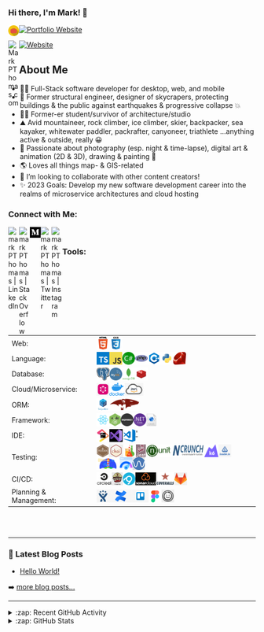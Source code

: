 ### Hi there, I'm Mark! 👋

[<img align="left" alt="markPThomas | portfolio website" width="22px" src="https://github.com/MarkPThomas/MarkPThomas/blob/master/Briefcase-icon.png" />][portfolio] [![Portfolio Website](https://img.shields.io/website?label=Portfolio&style=for-the-badge&url=https://markpthomas.github.io)](https://markpthomas.github.io)

[<img align="left" alt="MarkPThomas.com" width="22px" src="http://www.markpthomas.com/favicon-16x16.png" />][website] [![Website](https://img.shields.io/website?label=MarkPThomas.com&style=for-the-badge&url=http://www.markpthomas.com)](http://www.markpthomas.com)


## About Me

- 👨‍💻 Full-Stack software developer for desktop, web, and mobile
- 🏢 Former structural engineer, designer of skycrapers, protecting buildings & the public against earthquakes & progressive collapse 💥
- 🧑‍🎨 Former-er student/survivor of architecture/studio
- ⛰️ Avid mountaineer, rock climber, ice climber, skier, backpacker, sea kayaker, whitewater paddler, packrafter, canyoneer, triathlete ...anything active & outside, really 😀
- 📸 Passionate about photography (esp. night & time-lapse), digital art & animation (2D & 3D), drawing & painting 🎨
- 🌎 Loves all things map- & GIS-related
- 🤝 I’m looking to collaborate with other content creators!
- ✨ 2023 Goals: Develop my new software development career into the realms of microservice architectures and cloud hosting

### Connect with Me:
[<img align="left" alt="markPThomas | LinkedIn" width="22px" src="http://www.markpthomas.com/main/public/img/icons/linkedIn/linkedIn_icon.svg" />][linkedin]
[<img align="left" alt="markPThomas | Stack Overflow" width="22px" src="http://www.markpthomas.com/main/public/img/icons/stackOverflow/stackOverflow_icon.png" />][stackoverflow]
[<img align="left" alt="markPThomas | Medium" width="22px" src="https://github.com/MarkPThomas/MarkPThomas/blob/master/icons/medium.png" />][blog]
[<img align="left" alt="markPThomas | Twitter" width="22px" src="http://www.markpthomas.com/main/public/img/icons/twitter/twitter_icon.svg" />][twitter]
[<img align="left" alt="markPThomas | Instagram" width="22px" src="http://www.markpthomas.com/main/public/img/icons/instagram/2993766 - instagram logo media social.png" />][instagram]

<br />

### Tools:
<table style="border:none">
  <tr>
    <td>Web: </td>
    <td>
      <a href="https://developer.mozilla.org/en-US/docs/Glossary/HTML5" target="_blank" rel="noopener noreferrer"><img align="left" title="HTML5" alt="HTML5" height="26px" src="https://github.com/MarkPThomas/MarkPThomas/blob/master/icons/html.png" />
         <!-- | HTML5 -->
        </a>
      <a href="https://developer.mozilla.org/en-US/docs/Web/CSS" target="_blank" rel="noopener noreferrer"><img align="left" title="CSS3" alt="CSS3" height="26px" src="https://github.com/MarkPThomas/MarkPThomas/blob/master/icons/css.png" />
         <!-- | CSS3 -->
        </a>
    </td>
  </tr>
  <tr>
    <td>Language: </td>
    <td>
       <a href="https://www.typescriptlang.org/" target="_blank" rel="noopener noreferrer">
         <img align="left" title="TypeScript" alt="TypeScript" height="26px" src="https://github.com/MarkPThomas/MarkPThomas/blob/master/icons/typeScript.png" />
         <!-- TypeScript -->
       </a>
       <a href="https://javascript.info/js" target="_blank" rel="noopener noreferrer"><img align="left" title="JavaScript" alt="JavaScript" height="26px" src="https://github.com/MarkPThomas/MarkPThomas/blob/master/icons/javascript.png" />
         <!-- | JavaScript -->
        </a>
       <a href="https://docs.microsoft.com/en-us/dotnet/csharp/tour-of-csharp/" target="_blank" rel="noopener noreferrer"><img align="left" title="C#" alt="C Sharp" height="26px" src="https://github.com/MarkPThomas/MarkPThomas/blob/master/icons/csharp.png" />
         <!-- | C# -->
        </a>
       <a href="https://www.php.net/manual/en/intro-whatis.php" target="_blank" rel="noopener noreferrer"><img align="left" title="PHP" alt="PHP" height="26px" src="https://github.com/MarkPThomas/MarkPThomas/blob/master/icons/php.png" />
         <!-- | PHP -->
        </a>
       <a href="https://en.wikipedia.org/wiki/C%2B%2B" target="_blank" rel="noopener noreferrer"><img align="left" title="C++" alt="C Plus Plus" height="26px" src="https://github.com/MarkPThomas/MarkPThomas/blob/master/icons/cPlusPlus.png" />
         <!-- | C++ -->
        </a>
       <a href="https://www.python.org/" target="_blank" rel="noopener noreferrer"><img align="left" title="Python" alt="Python" height="26px" src="https://github.com/MarkPThomas/MarkPThomas/blob/master/icons/python.png" />
         <!-- | Python -->
        </a>
       <a href="https://www.ruby-lang.org/en/" target="_blank" rel="noopener noreferrer"><img align="left" title="Ruby" alt="Ruby" height="26px" src="https://github.com/MarkPThomas/MarkPThomas/blob/master/icons/ruby.png" />
         <!-- | Ruby -->
        </a>
    </td>
  </tr>
  <tr>
    <td>Database: </td>
    <td>
       <a href="https://www.postgresql.org/" target="_blank" rel="noopener noreferrer"><img align="left" title="Postgres" alt="Postgres" height="26px" src="https://github.com/MarkPThomas/MarkPThomas/blob/master/icons/postgresql.png" />
         <!-- PostgreSQL -->
        </a>
       <a href="https://www.mysql.com/" target="_blank" rel="noopener noreferrer"><img align="left" title="MySQL" alt="MySQL" height="26px" src="https://github.com/MarkPThomas/MarkPThomas/blob/master/icons/MySQL.png" />
         <!-- | MySQL -->
        </a>
       <a href="https://www.mongodb.com/" target="_blank" rel="noopener noreferrer"><img align="left" title="MongoDB" alt="MongoDB" height="26px" src="https://github.com/MarkPThomas/MarkPThomas/blob/master/icons/MongoDB.png" />
         <!-- | MongoDB -->
        </a>
       <a href="https://redis.io/" target="_blank" rel="noopener noreferrer"><img align="left" title="Redis" alt="Redis" height="26px" src="https://github.com/MarkPThomas/MarkPThomas/blob/master/icons/redis.png" />
         <!-- | Redis -->
        </a>
       <!-- <a href="https://neo4j.com/" target="_blank" rel="noopener noreferrer">
          <img align="left" title="TypeScript" alt="TypeScript" height="26px" src="https://github.com/MarkPThomas/MarkPThomas/blob/master/icons/neo4j.png" />
         | Neo4J
       </a> -->
         <!-- <a href="https://www.amazonaws.cn/en/dynamodb/" target="_blank" rel="noopener noreferrer">
          <img align="left" title="TypeScript" alt="TypeScript" height="26px" src="https://github.com/MarkPThomas/MarkPThomas/blob/master/icons/dynamoDB.png" />
         | DynamoDB
       </a> -->
    </td>
  </tr>
  <tr>
    <td>Cloud/Microservice: </td>
    <td>
       <a href="https://graphql.org/" target="_blank" rel="noopener noreferrer">
         <img align="left" title="GraphQL" alt="GraphQL" height="26px" src="https://github.com/MarkPThomas/MarkPThomas/blob/master/icons/graphQL.png" />
         <!-- GraphQL -->
       </a>
      <a href="https://www.docker.com/" target="_blank" rel="noopener noreferrer">
         <img align="left" title="Docker" alt="Docker" height="26px" src="https://github.com/MarkPThomas/MarkPThomas/blob/master/icons/docker.png" />
         <!-- | Docker -->
       </a>
      <a href="https://aws.amazon.com/" target="_blank" rel="noopener noreferrer">
         <img align="left" title="AWS" alt="AWS" height="26px" src="https://github.com/MarkPThomas/MarkPThomas/blob/master/icons/aws.png" />
         <!-- | AWS -->
       </a>
      <!-- <a href="https://www.rabbitmq.com/" target="_blank" rel="noopener noreferrer">
        <img align="left" title="RabbitMQ" alt="RabbitMQ" height="26px" src="https://github.com/MarkPThomas/MarkPThomas/blob/master/icons/rabbitMQ.png" />
         | RabbitMQ
       </a> -->
      <!-- <a href="https://kafka.apache.org/" target="_blank" rel="noopener noreferrer">
        <img align="left" title="Kafka" alt="Kafka" height="26px" src="https://github.com/MarkPThomas/MarkPThomas/blob/master/icons/kafka.png" />
         | Kafka
       </a> -->
      <!-- <a href="https://kubernetes.io/" target="_blank" rel="noopener noreferrer">
        <img align="left" title="Kubernetes" alt="Kubernetes" height="26px" src="https://github.com/MarkPThomas/MarkPThomas/blob/master/icons/kubernetes.png" />
         | Kubernetes
       </a> -->
      <!-- <a href="https://www.terraform.io/" target="_blank" rel="noopener noreferrer">
        <img align="left" title="Terraform" alt="Terraform" height="26px" src="https://github.com/MarkPThomas/MarkPThomas/blob/master/icons/terraform.png" />
         | Terraform
       </a> -->
      <!-- <a href="https://grafana.com/" target="_blank" rel="noopener noreferrer">
        <img align="left" title="Grafana" alt="Grafana" height="26px" src="https://github.com/MarkPThomas/MarkPThomas/blob/master/icons/grafana.png" />
         | Grafana
       </a> -->
    </td>
  </tr>
  <tr>
    <td>ORM: </td>
    <td>
       <a href="https://sequelize.org/" target="_blank" rel="noopener noreferrer"><img align="left" title="Sequelize" alt="Sequelize" height="26px" src="https://github.com/MarkPThomas/MarkPThomas/blob/master/icons/sequelize.png" />
         <!-- Sequelize -->
         </a>
       <a href="https://mongoosejs.com/" target="_blank" rel="noopener noreferrer"><img align="left" title="Mongoose" alt="Mongoose" height="26px" src="https://github.com/MarkPThomas/MarkPThomas/blob/master/icons/Mongoose-cropped.png" />
         <!-- | Mongoose -->
         </a>
    </td>
  </tr>
  <tr>
    <td>Framework: </td>
    <td>
       <a href="https://reactjs.org/" target="_blank" rel="noopener noreferrer">
         <img align="left" title="React.js" alt="React" height="26px" src="https://github.com/MarkPThomas/MarkPThomas/blob/master/icons/react.png" />
         <!-- React -->
       </a>
       <!-- <a href="https://redux.js.org/" target="_blank" rel="noopener noreferrer">
         <img align="left" title="Redux" alt="Redux" height="26px" src="https://github.com/MarkPThomas/MarkPThomas/blob/master/icons/Redux.png" />
          | Redux
       </a> -->
       <a href="https://nodejs.org/en/" target="_blank" rel="noopener noreferrer">
         <img align="left" title="Node.js" alt="Node.js" height="26px" src="https://github.com/MarkPThomas/MarkPThomas/blob/master/icons/nodeJS.jpeg" />
         <!-- | Node -->
       </a>
       <a href="https://expressjs.com/" target="_blank" rel="noopener noreferrer">
         <img align="left" title="Express.js" alt="Express.js" height="26px" src="https://github.com/MarkPThomas/MarkPThomas/blob/master/icons/expressJS.png" />
         <!-- | Express -->
      </a>
      <a href="https://en.wikipedia.org/wiki/.NET" target="_blank" rel="noopener noreferrer">
        <img align="left" title=".Net Core" alt="Dot Net Core" height="26px" src="https://github.com/MarkPThomas/MarkPThomas/blob/master/icons/dotNetCore.png" />
         <!-- | .Net Core -->
      </a>
      <a href="https://docs.microsoft.com/en-us/visualstudio/designers/getting-started-with-wpf?view=vs-2022" target="_blank" rel="noopener noreferrer">
        <img align="left" title="WPF | XAML" alt="WPF | XAML" height="26px" src="https://github.com/MarkPThomas/MarkPThomas/blob/master/icons/wpfXAML.jpeg" />
         <!-- | WPF | XAML -->
      </a>
    </td>
  </tr>
  <tr>
    <td>IDE: </td>
    <td>
       <a href="" target="_blank" rel="noopener noreferrer"><img align="left" title="Jet Brains" alt="JetBrains" height="26px" src="https://github.com/MarkPThomas/MarkPThomas/blob/master/icons/JetBrains.png" />
         <!-- JetBrains -->
        </a>
       <a href="" target="_blank" rel="noopener noreferrer"><img align="left" title="Visual Studio" alt="Visual Studio" height="26px" src="https://github.com/MarkPThomas/MarkPThomas/blob/master/icons/visual-studio.png" />
         <!-- | Visual Studio -->
        </a>
       <a href="" target="_blank" rel="noopener noreferrer"><img align="left" title="Visual Studio Code" alt="Visual Studio Code" height="26px" src="https://github.com/MarkPThomas/MarkPThomas/blob/master/icons/visual-studio-code.png" />
         <!-- | Visual Code -->'
        </a>
    </td>
  </tr>
  <tr>
    <td>Testing: </td>
    <td>
      <a href="https://mochajs.org/" target="_blank" rel="noopener noreferrer">
        <img align="left" title="Mocha.js" alt="Mocha.js" height="26px" src="https://github.com/MarkPThomas/MarkPThomas/blob/master/icons/mocha.png" />
         <!-- Mocha -->
      </a>
      <a href="https://www.chaijs.com/" target="_blank" rel="noopener noreferrer">
        <img align="left" title="Chai.js" alt="Chai.js" height="26px" src="https://github.com/MarkPThomas/MarkPThomas/blob/master/icons/chai-transparent.png" />
         <!-- | Chai -->
      </a>
      <a href="https://enzymejs.github.io/enzyme/" target="_blank" rel="noopener noreferrer">
        <img align="left" title="Enzyme.js" alt="Enzyme.js" height="26px" src="https://github.com/MarkPThomas/MarkPThomas/blob/master/icons/enzyme.png" />
         <!-- | Enzyme -->
      </a>
      <a href="https://jestjs.io/" target="_blank" rel="noopener noreferrer">
        <img align="left" title="Jest.js" alt="Jest.js" height="26px" src="https://github.com/MarkPThomas/MarkPThomas/blob/master/icons/jest.png" />
         <!-- | Jest -->
      </a>
      <a href="https://nunit.org/" target="_blank" rel="noopener noreferrer">
        <img align="left" title="NUnit" alt="NUnit" height="26px" src="https://github.com/MarkPThomas/MarkPThomas/blob/master/icons/nunit-transparent.png" />
         <!-- | NUnit -->
      </a>
      <a href="https://www.ncrunch.net/" target="_blank" rel="noopener noreferrer">
        <img align="left" title="NCrunch" alt="NCrunch" height="26px" src="https://github.com/MarkPThomas/MarkPThomas/blob/master/icons/NCrunch.png" />
         <!-- | NCrunch -->
      </a>
      <a href="https://k6.io/" target="_blank" rel="noopener noreferrer">
         <img align="left" title="K6" alt="K6" height="26px" src="https://github.com/MarkPThomas/MarkPThomas/blob/master/icons/k6.png" />
         <!-- | K6 -->
      </a>
      <a href="https://loader.io/" target="_blank" rel="noopener noreferrer">
         <img align="left" title="Loader.io" alt="Loader.io" height="26px" src="https://github.com/MarkPThomas/MarkPThomas/blob/master/icons/loaderIO.png" />
         <!-- | Loader.io -->
      </a>
      <a href="https://developers.google.com/web/tools/lighthouse" target="_blank" rel="noopener noreferrer">
         <img align="left" title="Lighthouse" alt="Lighthouse" height="26px" src="https://github.com/MarkPThomas/MarkPThomas/blob/master/icons/lighthouse.jpeg" />
         <!-- | Lighthouse -->
      </a>
      <a href="https://pagespeed.web.dev/" target="_blank" rel="noopener noreferrer">
         <img align="left" title="PageSpeed Insights" alt="PageSpeed Insights" height="26px" src="https://github.com/MarkPThomas/MarkPThomas/blob/master/icons/pageSpeedInsights.png" />
         <!-- | PageSpeed Insights -->
      </a>
       <a href="https://wave.webaim.org/" target="_blank" rel="noopener noreferrer">
         <img align="left" title="WAVE" alt="WAVE" height="26px" src="https://github.com/MarkPThomas/MarkPThomas/blob/master/icons/wave.png" />
         <!-- | WAVE -->
       </a>
    </td>
  </tr>
  <tr>
    <td>CI/CD: </td>
    <td>
       <a href="https://circleci.com/" target="_blank" rel="noopener noreferrer">
         <img align="left" title="Circle CI" alt="Circle CI" height="26px" src="https://github.com/MarkPThomas/MarkPThomas/blob/master/icons/CircleCI.png" />
         <!-- Circle CI -->
       </a>
       <a href="https://travis-ci.org/" target="_blank" rel="noopener noreferrer">
         <img align="left" title="Travis CI" alt="Travis CI" height="26px" src="https://github.com/MarkPThomas/MarkPThomas/blob/master/icons/TravisCI-Label.png" />
         <!-- | Travis CI -->
       </a>
       <a href="https://www.appveyor.com/" target="_blank" rel="noopener noreferrer">
         <img align="left" title="Appveyor" alt="Appveyor" height="26px" src="https://github.com/MarkPThomas/MarkPThomas/blob/master/icons/Appveyor.png" />
         <!-- | Appveyor -->
       </a>
       <a href="https://sonarcloud.io/" target="_blank" rel="noopener noreferrer">
         <img align="left" title="Sonar Cloud" alt="SonarCloud" height="26px" src="https://github.com/MarkPThomas/MarkPThomas/blob/master/icons/SonarCloud-bannerCropped.png" />
         <!-- | SonarCloud -->
       </a>
       <a href="https://coveralls.io/" target="_blank" rel="noopener noreferrer">
         <img align="left" title="Coveralls" alt="Coveralls" height="26px" src="https://github.com/MarkPThomas/MarkPThomas/blob/master/icons/Coveralls.png" />
         <!-- | Coveralls -->
       </a>
       <a href="https://about.gitlab.com/" target="_blank" rel="noopener noreferrer">
         <img align="left" title="GitLab" alt="GitLab" height="26px" src="https://github.com/MarkPThomas/MarkPThomas/blob/master/icons/gitLab.png" />
         <!-- | GitLab -->
       </a>
    </td>
  </tr>
  <tr>
    <td>Planning & Management: </td>
    <td>
       <a href="https://www.atlassian.com/software/jira" target="_blank" rel="noopener noreferrer">
         <img align="left" title="Jira" alt="Jira" height="26px" src="https://github.com/MarkPThomas/MarkPThomas/blob/master/icons/jira.jpeg" />
         <!-- Jira -->
       </a>
      <a href="https://www.atlassian.com/software/confluence" target="_blank" rel="noopener noreferrer">
         <img align="left" title="Confluence" alt="Confluence" height="26px" src="https://github.com/MarkPThomas/MarkPThomas/blob/master/icons/confluence.jpeg" />
         <!-- | Confluence -->
       </a>
      <a href="https://www.atlassian.com/software/trello" target="_blank" rel="noopener noreferrer">
         <img align="left" title="Trello" alt="Trello" height="26px" src="https://github.com/MarkPThomas/MarkPThomas/blob/master/icons/trello.png" />
         <!-- | Trello -->
      </a>
      <a href="https://www.figma.com/software/trello" target="_blank" rel="noopener noreferrer">
         <img align="left" title="Figma" alt="Figma" height="26px" src="https://github.com/MarkPThomas/MarkPThomas/blob/master/icons/figma.svg" />
         <!-- | Figma -->
      </a>
      <a href="https://balsamiq.com/software/trello" target="_blank" rel="noopener noreferrer">
         <img align="left" title="Basalmiq" alt="Basalmiq" height="26px" src="https://github.com/MarkPThomas/MarkPThomas/blob/master/icons/basalmiq.jpeg" />
         <!-- | Basalmiq -->
      </a>
    </td>
  </tr>
</table>

<br />
<br />

---

### 📕 Latest Blog Posts

<!-- BLOG-POST-LIST:START -->
- [Hello World!](https://medium.com/marktech/hello-world-47ceb6e5774d?source=rss----667f317d252e---4)
<!-- BLOG-POST-LIST:END -->

➡️ [more blog posts...](https://medium.com/marktech)

---

<details>
  <summary>:zap: Recent GitHub Activity</summary>

  ![Wakatime stats](https://github-readme-stats.vercel.app/api/wakatime?username=MarkPThomas)

</details>

<details>
  <summary>:zap: GitHub Stats</summary>

  ![github stats](https://github-readme-stats.vercel.app/api?username=MarkPThomas&count_private=true&show_icons=true)
<br />
  ![Top languages](https://github-readme-stats.vercel.app/api/top-langs/?username=MarkPThomas&langs_count=10)

</details>

[website]: http://www.markpthomas.com/
[portfolio]: https://markpthomas.github.io/
[blog]: https://medium.com/@markthomas_97045
[twitter]: https://twitter.com/PellucidWombat
[instagram]: https://www.instagram.com/pellucidwombato/
[linkedin]: https://www.linkedin.com/in/mark-porter-thomas/
[stackoverflow]: https://stackoverflow.com/users/3341503/pellucidwombat
